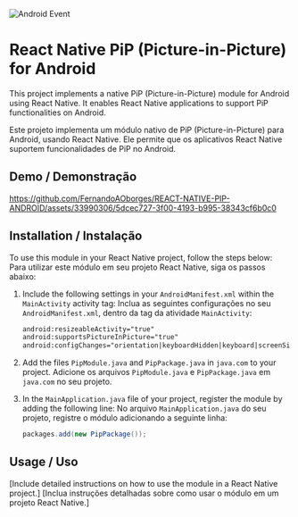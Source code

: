 ![Android Event](https://github.com/FernandoAOborges/REACT-NATIVE-PIP-ANDROID/actions/workflows/main.yml/badge.svg?event=push)

# React Native PiP (Picture-in-Picture) for Android

This project implements a native PiP (Picture-in-Picture) module for Android using React Native. It enables React Native applications to support PiP functionalities on Android.

Este projeto implementa um módulo nativo de PiP (Picture-in-Picture) para Android, usando React Native. Ele permite que os aplicativos React Native suportem funcionalidades de PiP no Android.

## Demo / Demonstração

https://github.com/FernandoAOborges/REACT-NATIVE-PIP-ANDROID/assets/33990306/5dcec727-3f00-4193-b995-38343cf6b0c0

## Installation / Instalação

To use this module in your React Native project, follow the steps below:
<br>
Para utilizar este módulo em seu projeto React Native, siga os passos abaixo:

1. Include the following settings in your `AndroidManifest.xml` within the `MainActivity` activity tag:
   Inclua as seguintes configurações no seu `AndroidManifest.xml`, dentro da tag da atividade `MainActivity`:
    ```xml
    android:resizeableActivity="true"
    android:supportsPictureInPicture="true"
    android:configChanges="orientation|keyboardHidden|keyboard|screenSize|locale|layoutDirection|fontScale|screenLayout|density|smallestScreenSize|orientation"
    ```

2. Add the files `PipModule.java` and `PipPackage.java` in `java.com` to your project.
   Adicione os arquivos `PipModule.java` e `PipPackage.java` em `java.com` no seu projeto.

3. In the `MainApplication.java` file of your project, register the module by adding the following line:
   No arquivo `MainApplication.java` do seu projeto, registre o módulo adicionando a seguinte linha:
    ```java
    packages.add(new PipPackage());
    ```

## Usage / Uso

[Include detailed instructions on how to use the module in a React Native project.]
[Inclua instruções detalhadas sobre como usar o módulo em um projeto React Native.]

